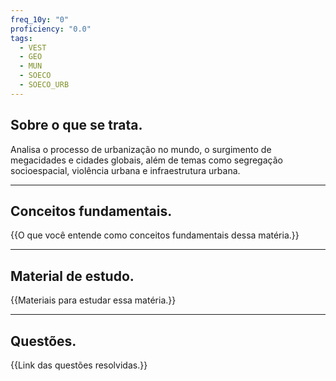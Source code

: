 ```yaml
---
freq_10y: "0"
proficiency: "0.0"
tags:
  - VEST
  - GEO
  - MUN
  - SOECO
  - SOECO_URB
---
```

## Sobre o que se trata.

Analisa o processo de urbanização no mundo, o surgimento de megacidades e cidades globais, além de temas como segregação socioespacial, violência urbana e infraestrutura urbana.

--- 
## Conceitos fundamentais.

{{O que você entende como conceitos fundamentais dessa matéria.}}

---
## Material de estudo.

{{Materiais para estudar essa matéria.}}

--- 
## Questões.

{{Link das questões resolvidas.}}
